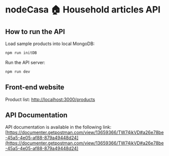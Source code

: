 # nodeCasa 🏠 Household articles API

## How to run the API

Load sample products into local MongoDB:

```bash
npm run initDB
```

Run the API server:

```bash
npm run dev
```

## Front-end website

Product list: [http://localhost:3000/products](http://localhost:3000/products)

## API Documentation

API documentation is available in the following link: [https://documenter.getpostman.com/view/13659366/TW74jkVD#a26e78be-45a5-4e05-af88-879a49448d24](https://documenter.getpostman.com/view/13659366/TW74jkVD#a26e78be-45a5-4e05-af88-879a49448d24)
